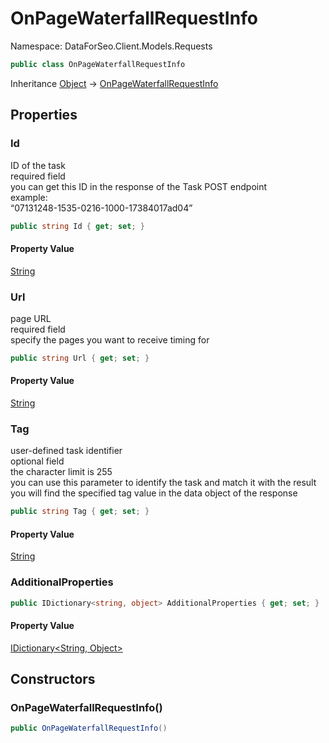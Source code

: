 # OnPageWaterfallRequestInfo

Namespace: DataForSeo.Client.Models.Requests

```csharp
public class OnPageWaterfallRequestInfo
```

Inheritance [Object](https://docs.microsoft.com/en-us/dotnet/api/system.object) → [OnPageWaterfallRequestInfo](./dataforseo.client.models.requests.onpagewaterfallrequestinfo.md)

## Properties

### **Id**

ID of the task
 <br>required field
 <br>you can get this ID in the response of the Task POST endpoint
 <br>example:
 <br>“07131248-1535-0216-1000-17384017ad04”

```csharp
public string Id { get; set; }
```

#### Property Value

[String](https://docs.microsoft.com/en-us/dotnet/api/system.string)<br>

### **Url**

page URL
 <br>required field
 <br>specify the pages you want to receive timing for

```csharp
public string Url { get; set; }
```

#### Property Value

[String](https://docs.microsoft.com/en-us/dotnet/api/system.string)<br>

### **Tag**

user-defined task identifier
 <br>optional field
 <br>the character limit is 255
 <br>you can use this parameter to identify the task and match it with the result
 <br>you will find the specified tag value in the data object of the response

```csharp
public string Tag { get; set; }
```

#### Property Value

[String](https://docs.microsoft.com/en-us/dotnet/api/system.string)<br>

### **AdditionalProperties**

```csharp
public IDictionary<string, object> AdditionalProperties { get; set; }
```

#### Property Value

[IDictionary&lt;String, Object&gt;](https://docs.microsoft.com/en-us/dotnet/api/system.collections.generic.idictionary-2)<br>

## Constructors

### **OnPageWaterfallRequestInfo()**

```csharp
public OnPageWaterfallRequestInfo()
```
